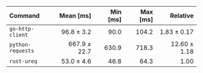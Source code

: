 | Command | Mean [ms] | Min [ms] | Max [ms] | Relative |
|:---|---:|---:|---:|---:|
| `go-http-client` | 96.8 ± 3.2 | 90.0 | 104.2 | 1.83 ± 0.17 |
| `python-requests` | 667.9 ± 22.7 | 630.9 | 718.3 | 12.60 ± 1.18 |
| `rust-ureq` | 53.0 ± 4.6 | 46.8 | 64.3 | 1.00 |

